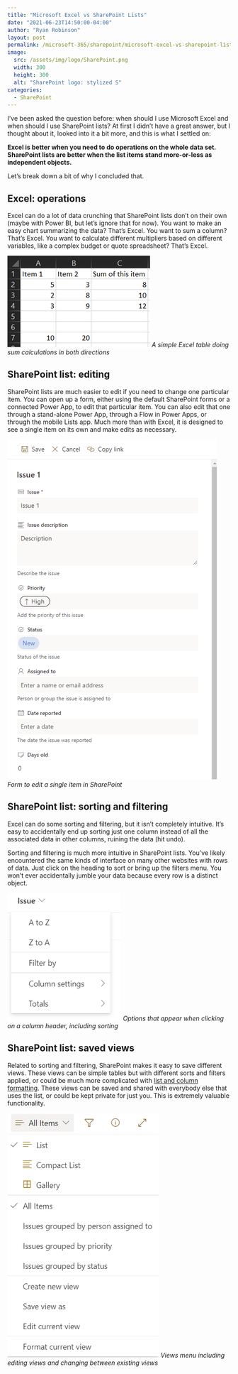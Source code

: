 ```yaml
---
title: "Microsoft Excel vs SharePoint Lists"
date: "2021-06-23T14:50:00-04:00"
author: "Ryan Robinson"
layout: post
permalink: /microsoft-365/sharepoint/microsoft-excel-vs-sharepoint-lists/
image: 
  src: /assets/img/logo/SharePoint.png
  width: 300
  height: 300
  alt: "SharePoint logo: stylized S"
categories:
  - SharePoint
---
```


I’ve been asked the question before: when should I use Microsoft Excel and when should I use SharePoint lists? At first I didn’t have a great answer, but I thought about it, looked into it a bit more, and this is what I settled on:

**Excel is better when you need to do operations on the whole data set. SharePoint lists are better when the list items stand more-or-less as independent objects.**

Let’s break down a bit of why I concluded that.

## Excel: operations

Excel can do a lot of data crunching that SharePoint lists don’t on their own (maybe with Power BI, but let’s ignore that for now). You want to make an easy chart summarizing the data? That’s Excel. You want to sum a column? That’s Excel. You want to calculate different multipliers based on different variables, like a complex budget or quote spreadsheet? That’s Excel.

![](/assets/img/2021/06/Excel-sums.png)
_A simple Excel table doing sum calculations in both directions_

## SharePoint list: editing

SharePoint lists are much easier to edit if you need to change one particular item. You can open up a form, either using the default SharePoint forms or a connected Power App, to edit that particular item. You can also edit that one through a stand-alone Power App, through a Flow in Power Apps, or through the mobile Lists app. Much more than with Excel, it is designed to see a single item on its own and make edits as necessary.

![](/assets/img/2021/06/Edit-Issue.png)
_Form to edit a single item in SharePoint_

## SharePoint list: sorting and filtering

Excel can do some sorting and filtering, but it isn’t completely intuitive. It’s easy to accidentally end up sorting just one column instead of all the associated data in other columns, ruining the data (hit undo).

Sorting and filtering is much more intuitive in SharePoint lists. You’ve likely encountered the same kinds of interface on many other websites with rows of data. Just click on the heading to sort or bring up the filters menu. You won’t ever accidentally jumble your data because every row is a distinct object.

![](/assets/img/2021/06/Column-settings.png)
_Options that appear when clicking on a column header, including sorting_

## SharePoint list: saved views

Related to sorting and filtering, SharePoint makes it easy to save different views. These views can be simple tables but with different sorts and filters applied, or could be much more complicated with [list and column formatting](https://docs.microsoft.com/en-us/sharepoint/dev/declarative-customization/column-formatting). These views can be saved and shared with everybody else that uses the list, or could be kept private for just you. This is extremely valuable functionality.

![](/assets/img/2021/06/Views-menu.png)
_Views menu including editing views and changing between existing views_